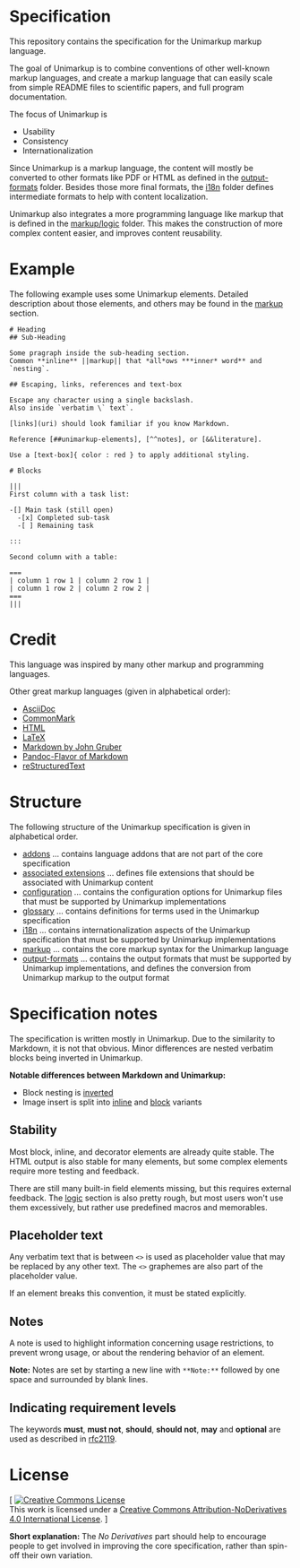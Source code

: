 # Specification

This repository contains the specification for the Unimarkup markup language.

The goal of Unimarkup is to combine conventions of other well-known markup languages, and create a markup language that can easily scale from simple README files to scientific papers, and full program documentation.

The focus of Unimarkup is

- Usability
- Consistency
- Internationalization

Since Unimarkup is a markup language, the content will mostly be converted to other formats like PDF or HTML as defined in the [output-formats](output-formats/README.md) folder.
Besides those more final formats, the [i18n](i18n/README.md) folder defines intermediate formats to help with content localization.

Unimarkup also integrates a more programming language like markup that is defined in the [markup/logic](/markup/logic/README.md) folder.
This makes the construction of more complex content easier, and improves content reusability.

# Example

The following example uses some Unimarkup elements.
Detailed description about those elements, and others may be found in the [markup](markup/README.md) section. 

```
# Heading
## Sub-Heading

Some pragraph inside the sub-heading section.
Common **inline** ||markup|| that *all*ows ***inner* word** and `nesting`. 

## Escaping, links, references and text-box

Escape any character using a single backslash.
Also inside `verbatim \` text`.

[links](uri) should look familiar if you know Markdown.

Reference [##unimarkup-elements], [^^notes], or [&&literature].

Use a [text-box]{ color : red } to apply additional styling.

# Blocks

|||
First column with a task list:

-[] Main task (still open)
  -[x] Completed sub-task
  -[ ] Remaining task

:::

Second column with a table:

===
| column 1 row 1 | column 2 row 1 |
| column 1 row 2 | column 2 row 2 |
===
|||
```

# Credit

This language was inspired by many other markup and programming languages.

Other great markup languages (given in alphabetical order):

- [AsciiDoc](https://asciidoc.org/)
- [CommonMark](https://commonmark.org/)
- [HTML](https://www.w3.org/html/)
- [LaTeX](https://www.latex-project.org/)
- [Markdown by John Gruber](https://daringfireball.net/projects/markdown/)
- [Pandoc-Flavor of Markdown](https://pandoc.org/MANUAL.html)
- [reStructuredText](https://docutils.sourceforge.io/rst.html)

# Structure 

The following structure of the Unimarkup specification is given in alphabetical order.

- [addons](/addons/README.md) ... contains language addons that are not part of the core specification
- [associated extensions](/associated-extensions.md) ... defines file extensions that should be associated with Unimarkup content
- [configuration](/configuration/README.md) ... contains the configuration options for Unimarkup files that must be supported by Unimarkup implementations
- [glossary](/glossary.md) ... contains definitions for terms used in the Unimarkup specification
- [i18n](/i18n/README.md) ... contains internationalization aspects of the Unimarkup specification that must be supported by Unimarkup implementations
- [markup](/markup/README.md) ... contains the core markup syntax for the Unimarkup language
- [output-formats](/output-formats/README.md) ... contains the output formats that must be supported by Unimarkup implementations, and defines the conversion from Unimarkup markup to the output format 

# Specification notes

The specification is written mostly in Unimarkup. Due to the similarity to Markdown, it is not that obvious.
Minor differences are nested verbatim blocks being inverted in Unimarkup.

**Notable differences between Markdown and Unimarkup:**

- Block nesting is [inverted](/markup/blocks/enclosed/README.md)
- Image insert is split into [inline](/markup/inlines/boxes/inserts/inline-media-insert.md) and [block](/markup/blocks/inserts/media-block-insert.md) variants

## Stability

Most block, inline, and decorator elements are already quite stable.
The HTML output is also stable for many elements, but some complex elements require more testing and feedback.

There are still many built-in field elements missing, but this requires external feedback.
The [logic](/markup/logic/README.md) section is also pretty rough, but most users won't use them excessively, but rather use predefined macros and memorables.

## Placeholder text

Any verbatim text that is between `<>` is used as placeholder value that may be replaced by any other text.
The `<>` graphemes are also part of the placeholder value.

If an element breaks this convention, it must be stated explicitly.

## Notes

A note is used to highlight information concerning usage restrictions, to prevent wrong usage, or about the rendering behavior of an element.

**Note:** Notes are set by starting a new line with `**Note:**` followed by one space and surrounded by blank lines.

## Indicating requirement levels

The keywords **must**, **must not**, **should**, **should not**, **may** and **optional** are used as described in [rfc2119](https://datatracker.ietf.org/doc/html/rfc2119).

# License

[<html>
<a rel="license" href="http://creativecommons.org/licenses/by-nd/4.0/"><img alt="Creative Commons License" style="border-width:0" src="https://i.creativecommons.org/l/by-nd/4.0/88x31.png" /></a><br />This work is licensed under a <a rel="license" href="http://creativecommons.org/licenses/by-nd/4.0/">Creative Commons Attribution-NoDerivatives 4.0 International License</a>.
]

**Short explanation:** The *No Derivatives* part should help to encourage people to get involved in improving the core specification, rather than spin-off their own variation.
